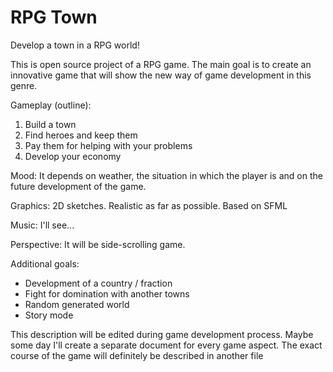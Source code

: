 # RPG Town
Develop a town in a RPG world!

This is open source project of a RPG game.
The main goal is to create an innovative game that will show the new way of game development in this genre.

Gameplay (outline):
1. Build a town
2. Find heroes and keep them
3. Pay them for helping with your problems
4. Develop your economy

Mood:
It depends on weather, the situation in which the player is and on the future development of the game.

Graphics:
2D sketches.
Realistic as far as possible.
Based on SFML

Music:
I'll see...

Perspective:
It will be side-scrolling game.

Additional goals:
- Development of a country / fraction
- Fight for domination with another towns
- Random generated world
- Story mode

This description will be edited during game development process.
Maybe some day I'll create a separate document for every game aspect.
The exact course of the game will definitely be described in another file
